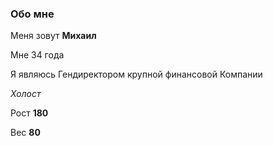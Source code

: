 ### Обо мне
Меня зовут **Михаил**

Мне 34 года

Я являюсь Гендиректором 
крупной финансовой Компании 

_Холост_

Рост **180**

Вес **80**
